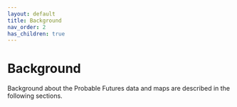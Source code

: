 ```yaml
---
layout: default
title: Background
nav_order: 2
has_children: true
---
```


# Background

Background about the Probable Futures data and maps are described in the following sections.
